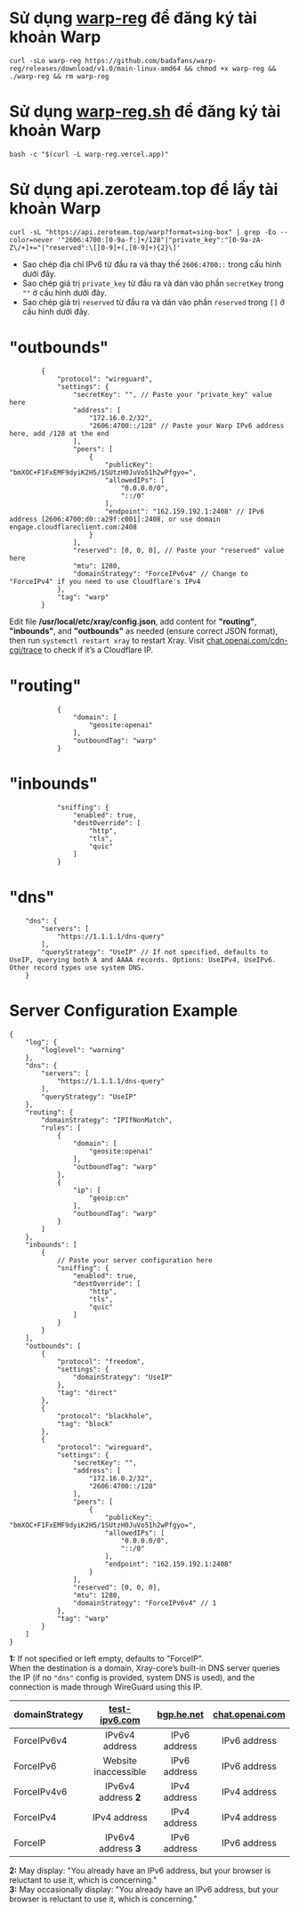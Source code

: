 # Sử dụng **[warp-reg](https://github.com/badafans/warp-reg)** để đăng ký tài khoản Warp

```
curl -sLo warp-reg https://github.com/badafans/warp-reg/releases/download/v1.0/main-linux-amd64 && chmod +x warp-reg && ./warp-reg && rm warp-reg
```

# Sử dụng **[warp-reg.sh](https://github.com/chise0713/warp-reg.sh)** để đăng ký tài khoản Warp

```
bash -c "$(curl -L warp-reg.vercel.app)"
```

# Sử dụng **api.zeroteam.top** để lấy tài khoản Warp

```
curl -sL "https://api.zeroteam.top/warp?format=sing-box" | grep -Eo --color=never '"2606:4700:[0-9a-f:]+/128"|"private_key":"[0-9a-zA-Z\/+]+="|"reserved":\[[0-9]+(,[0-9]+){2}\]'
```

- Sao chép địa chỉ IPv6 từ đầu ra và thay thế `2606:4700::` trong cấu hình dưới đây.
- Sao chép giá trị `private_key` từ đầu ra và dán vào phần `secretKey` trong `""` ở cấu hình dưới đây.
- Sao chép giá trị `reserved` từ đầu ra và dán vào phần `reserved` trong `[]` ở cấu hình dưới đây.

# "outbounds"

```jsonc
        {
            "protocol": "wireguard",
            "settings": {
                "secretKey": "", // Paste your "private_key" value here
                "address": [
                    "172.16.0.2/32",
                    "2606:4700::/128" // Paste your Warp IPv6 address here, add /128 at the end
                ],
                "peers": [
                    {
                        "publicKey": "bmXOC+F1FxEMF9dyiK2H5/1SUtzH0JuVo51h2wPfgyo=",
                        "allowedIPs": [
                            "0.0.0.0/0",
                            "::/0"
                        ],
                        "endpoint": "162.159.192.1:2408" // IPv6 address [2606:4700:d0::a29f:c001]:2408, or use domain engage.cloudflareclient.com:2408
                    }
                ],
                "reserved": [0, 0, 0], // Paste your "reserved" value here
                "mtu": 1280,
                "domainStrategy": "ForceIPv6v4" // Change to "ForceIPv4" if you need to use Cloudflare's IPv4
            },
            "tag": "warp"
        }
```

Edit file **/usr/local/etc/xray/config.json**, add content for **"routing"**, **"inbounds"**, and **"outbounds"** as needed (ensure correct JSON format), then run `systemctl restart xray` to restart Xray. Visit [chat.openai.com/cdn-cgi/trace](https://chat.openai.com/cdn-cgi/trace) to check if it’s a Cloudflare IP.

# "routing"

```jsonc
            {
                "domain": [
                    "geosite:openai"
                ],
                "outboundTag": "warp"
            }
```

# "inbounds"

```jsonc
            "sniffing": {
                "enabled": true,
                "destOverride": [
                    "http",
                    "tls",
                    "quic"
                ]
            }
```

# "dns"

```jsonc
    "dns": {
        "servers": [
            "https://1.1.1.1/dns-query"
        ],
        "queryStrategy": "UseIP" // If not specified, defaults to UseIP, querying both A and AAAA records. Options: UseIPv4, UseIPv6. Other record types use system DNS.
    }
```

# Server Configuration Example

```jsonc
{
    "log": {
        "loglevel": "warning"
    },
    "dns": {
        "servers": [
            "https://1.1.1.1/dns-query"
        ],
        "queryStrategy": "UseIP"
    },
    "routing": {
        "domainStrategy": "IPIfNonMatch",
        "rules": [
            {
                "domain": [
                    "geosite:openai"
                ],
                "outboundTag": "warp"
            },
            {
                "ip": [
                    "geoip:cn"
                ],
                "outboundTag": "warp"
            }
        ]
    },
    "inbounds": [
        {
            // Paste your server configuration here
            "sniffing": {
                "enabled": true,
                "destOverride": [
                    "http",
                    "tls",
                    "quic"
                ]
            }
        }
    ],
    "outbounds": [
        {
            "protocol": "freedom",
            "settings": {
                "domainStrategy": "UseIP"
            },
            "tag": "direct"
        },
        {
            "protocol": "blackhole",
            "tag": "block"
        },
        {
            "protocol": "wireguard",
            "settings": {
                "secretKey": "",
                "address": [
                    "172.16.0.2/32",
                    "2606:4700::/128"
                ],
                "peers": [
                    {
                        "publicKey": "bmXOC+F1FxEMF9dyiK2H5/1SUtzH0JuVo51h2wPfgyo=",
                        "allowedIPs": [
                            "0.0.0.0/0",
                            "::/0"
                        ],
                        "endpoint": "162.159.192.1:2408"
                    }
                ],
                "reserved": [0, 0, 0],
                "mtu": 1280,
                "domainStrategy": "ForceIPv6v4" // 1
            },
            "tag": "warp"
        }
    ]
}
```

**1:** If not specified or left empty, defaults to "ForceIP".  
When the destination is a domain, Xray-core’s built-in DNS server queries the IP (if no `"dns"` config is provided, system DNS is used), and the connection is made through WireGuard using this IP.

| domainStrategy | [test-ipv6.com](https://test-ipv6.com/) | [bgp.he.net](https://bgp.he.net/) | [chat.openai.com](https://chat.openai.com/cdn-cgi/trace) |
| :--- | :---: | :---: | :---: |
| ForceIPv6v4 | IPv6v4 address | IPv6 address | IPv6 address |
| ForceIPv6 | Website inaccessible | IPv6 address | IPv6 address |
| ForceIPv4v6 | IPv6v4 address **2** | IPv4 address | IPv4 address |
| ForceIPv4 | IPv4 address | IPv4 address | IPv4 address |
| ForceIP | IPv6v4 address **3** | IPv6 address | IPv6 address |

**2:** May display: "You already have an IPv6 address, but your browser is reluctant to use it, which is concerning."  
**3:** May occasionally display: "You already have an IPv6 address, but your browser is reluctant to use it, which is concerning."